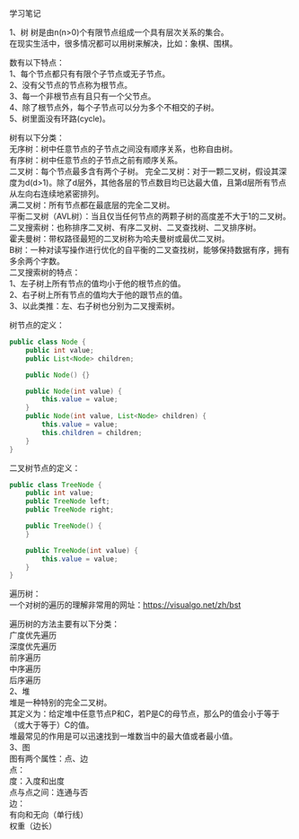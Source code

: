 学习笔记

1、树
树是由n(n>0)个有限节点组成一个具有层次关系的集合。  
在现实生活中，很多情况都可以用树来解决，比如：象棋、围棋。

数有以下特点：  
    1、每个节点都只有有限个子节点或无子节点。  
    2、没有父节点的节点称为根节点。  
    3、每一个非根节点有且只有一个父节点。  
    4、除了根节点外，每个子节点可以分为多个不相交的子树。  
    5、树里面没有环路(cycle)。  

树有以下分类：  
    无序树：树中任意节点的子节点之间没有顺序关系，也称自由树。  
    有序树：树中任意节点的子节点之前有顺序关系。  
        二叉树：每个节点最多含有两个子树。
            完全二叉树：对于一颗二叉树，假设其深度为d(d>1)。除了d层外，其他各层的节点数目均已达最大值，且第d层所有节点从左向右连续地紧密排列。  
            满二叉树：所有节点都在最底层的完全二叉树。  
        平衡二叉树（AVL树）：当且仅当任何节点的两颗子树的高度差不大于1的二叉树。  
        二叉搜索树：也称排序二叉树、有序二叉树、二叉查找树、二叉排序树。  
        霍夫曼树：带权路径最短的二叉树称为哈夫曼树或最优二叉树。  
        B树：一种对读写操作进行优化的自平衡的二叉查找树，能够保持数据有序，拥有多余两个字数。  
二叉搜索树的特点：  
    1、左子树上所有节点的值均小于他的根节点的值。  
    2、右子树上所有节点的值均大于他的跟节点的值。  
    3、以此类推：左、右子树也分别为二叉搜索树。  

树节点的定义：  
```java
public class Node {
    public int value;
    public List<Node> children;

    public Node() {}

    public Node(int value) {
        this.value = value;
    }
    public Node(int value, List<Node> children) {
        this.value = value;
        this.children = children;
    }
}
```
二叉树节点的定义：
```java
public class TreeNode {
    public int value;
    public TreeNode left;
    public TreeNode right;

    public TreeNode() {
    }

    public TreeNode(int value) {
        this.value = value;
    }
}
```
遍历树：  
    一个对树的遍历的理解非常用的网址：https://visualgo.net/zh/bst  

遍历树的方法主要有以下分类：  
    广度优先遍历  
    深度优先遍历  
        前序遍历  
        中序遍历  
        后序遍历  
2、堆  
    堆是一种特别的完全二叉树。  
    其定义为：给定堆中任意节点P和C，若P是C的母节点，那么P的值会小于等于（或大于等于）C的值。  
    堆最常见的作用是可以迅速找到一堆数当中的最大值或者最小值。  
3、图  
图有两个属性：点、边  
点：  
    度：入度和出度  
    点与点之间：连通与否  
边：  
    有向和无向（单行线）  
    权重（边长）  
